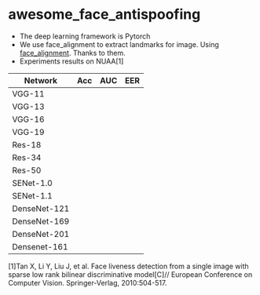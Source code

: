 # awesome_face_antispoofing
-  The deep learning framework is Pytorch
-  We use face_alignment to extract landmarks for image. Using [face_alignment](https://github.com/1adrianb/face-alignment). Thanks to them.
-  Experiments results on NUAA[1]

|    Network    | Acc  | AUC  | EER  |
|---------------|---|---|---|
| VGG-11        |   |   |   |
| VGG-13        |   |   |   |
| VGG-16        |   |   |   |
| VGG-19        |   |   |   |
| Res-18        |   |   |   |
| Res-34        |   |   |   |
| Res-50        |   |   |   |
| SENet-1.0     |   |   |   |
| SENet-1.1     |   |   |   |
| DenseNet-121  |   |   |   |
| DenseNet-169  |   |   |   |
| DenseNet-201  |   |   |   |
| Densenet-161  |   |   |   |


[1]Tan X, Li Y, Liu J, et al. Face liveness detection from a single image with sparse low rank bilinear discriminative model[C]// European Conference on Computer Vision. Springer-Verlag, 2010:504-517.
